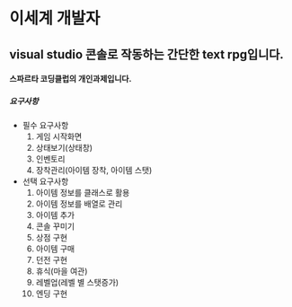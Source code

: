 이세계 개발자
========

visual studio 콘솔로 작동하는 간단한 text rpg입니다.
---
#### 스파르타 코딩클럽의 개인과제입니다.

##### 요구사항
  + 필수 요구사항
      1. 게임 시작화면
      2. 상태보기(상태창)
      3. 인벤토리
      4. 장착관리(아이템 장착, 아이템 스탯)
  + 선택 요구사항
      1. 아이템 정보를 클래스로 활용
      2. 아이템 정보를 배열로 관리
      3. 아이템 추가
      4. 콘솔 꾸미기
      5. 상점 구현
      6. 아이템 구매
      7. 던전 구현
      8. 휴식(마을 여관)
      9. 레벨업(레벨 별 스탯증가)
      10. 엔딩 구현
